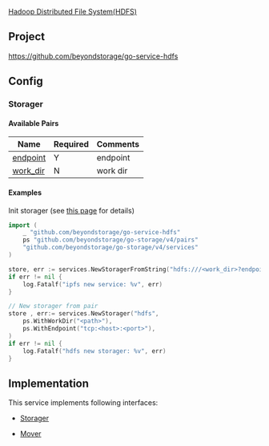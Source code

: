 [Hadoop Distributed File System(HDFS)](https://hadoop.apache.org/docs/r1.2.1/hdfs_design.html#Introduction)

## Project

<https://github.com/beyondstorage/go-service-hdfs>

## Config

### Storager

#### Available Pairs

| Name | Required | Comments |
| ---- | -------- | -------- |
| [endpoint](go-storage/pairs/endpoint.md) | Y | endpoint |
| [work_dir](go-storage/pairs/work_dir.md) | N | work dir |

#### Examples

Init storager (see [this page](go-storage/operations/index.md#how-to-initialize-a-servicerstorager) for details)

```go
import (
    _ "github.com/beyondstorage/go-service-hdfs"
    ps "github.com/beyondstorage/go-storage/v4/pairs"
    "github.com/beyondstorage/go-storage/v4/services"
)

store, err := services.NewStoragerFromString("hdfs:///<work_dir>?endpoint=tcp:<host>:<port>>") // endpoint example: tcp:127.0.0.1:9000
if err != nil {
    log.Fatalf("ipfs new service: %v", err)
}

// New storager from pair
store , err:= services.NewStorager("hdfs",
    ps.WithWorkDir("<path>"),
    ps.WithEndpoint("tcp:<host>:<port>"),
)
if err != nil {
    log.Fatalf("hdfs new storager: %v", err)
}
```

## Implementation

This service implements following interfaces:

- [Storager](../operations/storager/index.md)

- [Mover](../operations/move.md)